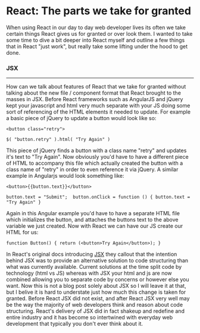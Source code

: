 # React: The parts we take for granted

When using React in our day to day web developer lives its often we take certain things React gives us for granted or over look them. 
I wanted to take some time to dive a bit deeper into React myself and outline a few things that in React "just work", but really take some lifting under the hood to get done.

### JSX
---
How can we talk about features of React that we take for granted without talking about the new file / component 
format that React brought to the masses in JSX. Before React frameworks such as AngularJS and jQuery kept your 
javascript and html very much separate with your JS doing some sort of referencing of the HTML elements it needed 
to update. For example a basic piece of jQuery to update a button would look like so:

`<button class="retry">`

`$( "button.retry" ).html( "Try Again" )`

This piece of jQuery finds a button with a class name "retry" and updates it's text to "Try Again". 
Now obviously you'd have to have a different piece of HTML to accompany this file which actually created the button 
with a class name of "retry" in order to even reference it via jQuery. A similar example in Angularjs would look something like:

`<button>{{button.text}}</button>`

`button.text = "Submit"; 
button.onClick = function () {
  button.text = "Try Again"
}`

Again in this Angular example you'd have to have a separate HTML file which initializes the button, and attaches the buttons 
text to the above variable we just created. Now with React we can have our JS create our HTML for us:

`function Button() {
  return (<button>Try Again</button>);
}`

In React's original docs introducing [JSX](https://legacy.reactjs.org/docs/introducing-jsx.html) they callout that the intention behind JSX was to provide 
an alternative solution to code structuring than what was currently available. Current solutions at the time split code by technology (html vs JS) whereas 
with JSX your html and js are now combined allowing you to separate code by concerns or however else you want. Now this is not a blog post solely about JSX
so I will leave it at that, but I belive it is hard to understate just how much this change is taken for granted. Before React JSX did not exist, 
and after React JSX very well may be the way the majority of web developers think and reason about code structuring. React's delivery of JSX did 
in fact shakeup and redefine and entire industry and it has become so intertwined with everyday web development that typically you don't ever think about it.

